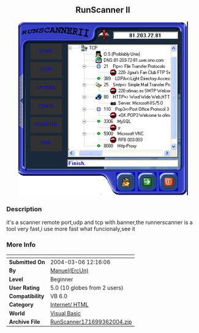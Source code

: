 ﻿<div align="center">

## RunScanner II

<img src="PIC200436193659159.gif">
</div>

### Description

it's a scanner remote port,udp and tcp with banner,the runnerscanner is a tool very fast,i use more fast what funcionaly,see it
 
### More Info
 


<span>             |<span>
---                |---
**Submitted On**   |2004-03-06 12:16:06
**By**             |[Manuel\(ErcUn\)](https://github.com/Planet-Source-Code/PSCIndex/blob/master/ByAuthor/manuel-ercun.md)
**Level**          |Beginner
**User Rating**    |5.0 (10 globes from 2 users)
**Compatibility**  |VB 6\.0
**Category**       |[Internet/ HTML](https://github.com/Planet-Source-Code/PSCIndex/blob/master/ByCategory/internet-html__1-34.md)
**World**          |[Visual Basic](https://github.com/Planet-Source-Code/PSCIndex/blob/master/ByWorld/visual-basic.md)
**Archive File**   |[RunScanner171699362004\.zip](https://github.com/Planet-Source-Code/manuel-ercun-runscanner-ii__1-52190/archive/master.zip)








